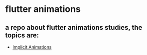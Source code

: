 # flutter animations

## a repo about flutter animations studies, the topics are:

* [Implicit Animations](https://github.com/robsonoduarte/learn-flutter/tree/update-readme/flutter_animations/implicit_animations)
